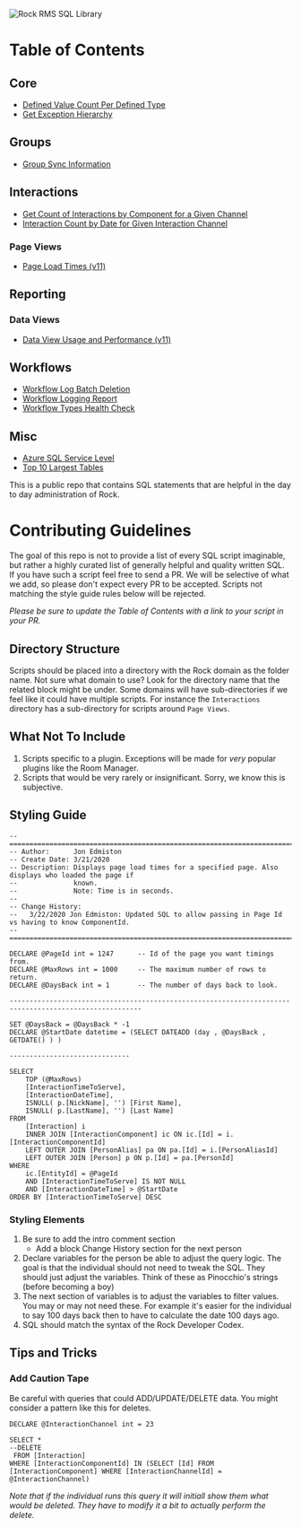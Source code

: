 ![Rock RMS SQL Library](https://raw.githubusercontent.com/SparkDevNetwork/Rock-SQL-Library/master/_assets/heading.jpg)

# Table of Contents

## Core
* [Defined Value Count Per Defined Type](https://github.com/SparkDevNetwork/Rock-SQL-Library/blob/master/Core/Defined%20Value%20Count%20Per%20Defined%20Type.sql)
* [Get Exception Hierarchy](https://github.com/SparkDevNetwork/Rock-SQL-Library/blob/master/Core/Get%20Exception%20Hierarchy.sql)

## Groups
* [Group Sync Information](https://github.com/SparkDevNetwork/Rock-SQL-Library/blob/master/Groups/Group%20Sync%20Information.sql)

## Interactions

* [Get Count of Interactions by Component for a Given Channel](https://github.com/SparkDevNetwork/Rock-SQL-Library/blob/master/Interactions/Get%20Count%20of%20Interactions%20by%20Component%20for%20a%20Given%20Channel.sql)
* [Interaction Count by Date for Given Interaction Channel](https://github.com/SparkDevNetwork/Rock-SQL-Library/blob/master/Interactions/Interactions%20By%20Date%20for%20Giving%20Interaction%20Channel.sql)

### Page Views
* [Page Load Times (v11)](https://github.com/SparkDevNetwork/Rock-SQL-Library/blob/master/Interactions/PageViews/Page%20Load%20Times.sql)

## Reporting
### Data Views
* [Data View Usage and Performance (v11)](https://github.com/SparkDevNetwork/Rock-SQL-Library/blob/master/Reporting/Data%20Views/Data%20View%20Usage%20and%20Performance.sql)

## Workflows
* [Workflow Log Batch Deletion](https://github.com/SparkDevNetwork/Rock-SQL-Library/blob/master/Workflows/Workflow%20Log%20Batch%20Deletion.sql)
* [Workflow Logging Report](https://github.com/SparkDevNetwork/Rock-SQL-Library/blob/master/Workflows/Workflow%20Logging%20Report.sql)
* [Workflow Types Health Check](https://github.com/SparkDevNetwork/Rock-SQL-Library/blob/master/Workflows/Workflow%20Types%20Health%20Check.sql)

## Misc
* [Azure SQL Service Level](https://github.com/SparkDevNetwork/Rock-SQL-Library/blob/master/Misc/Azure%20SQL%20Service%20Level.sql)
* [Top 10 Largest Tables](https://github.com/SparkDevNetwork/Rock-SQL-Library/blob/master/Misc/Top%2010%20Largest%20Tables.sql)


This is a public repo that contains SQL statements that are helpful in the day to day administration of Rock.

# Contributing Guidelines
The goal of this repo is not to provide a list of every SQL script imaginable, but rather a highly curated
list of generally helpful and quality written SQL. If you have such a script feel free to send a PR. We 
will be selective of what we add, so please don't expect every PR to be accepted. Scripts not matching the
style guide rules below will be rejected.

*Please be sure to update the Table of Contents with a link to your script in your PR.*

## Directory Structure
Scripts should be placed into a directory with the Rock domain as the folder name. Not sure what domain
to use? Look for the directory name that the related block might be under. Some domains will have sub-directories
if we feel like it could have multiple scripts. For instance the `Interactions` directory has a sub-directory for
scripts around `Page Views`.

## What Not To Include
1. Scripts specific to a plugin. Exceptions will be made for _very_ popular plugins like the Room Manager.
2. Scripts that would be very rarely or insignificant. Sorry, we know this is subjective. 

## Styling Guide
~~~~
-- =====================================================================================================
-- Author:      Jon Edmiston
-- Create Date: 3/21/2020
-- Description: Displays page load times for a specified page. Also displays who loaded the page if 
--              known.
--              Note: Time is in seconds.
--
-- Change History:
--   3/22/2020 Jon Edmiston: Updated SQL to allow passing in Page Id vs having to know ComponentId.
-- =====================================================================================================

DECLARE @PageId int = 1247      -- Id of the page you want timings from. 
DECLARE @MaxRows int = 1000     -- The maximum number of rows to return.
DECLARE @DaysBack int = 1       -- The number of days back to look.

-------------------------------------------------------------------------------------------------------

SET @DaysBack = @DaysBack * -1
DECLARE @StartDate datetime = (SELECT DATEADD (day , @DaysBack , GETDATE() ) )

------------------------------

SELECT
    TOP (@MaxRows) 
    [InteractionTimeToServe], 
    [InteractionDateTime], 
    ISNULL( p.[NickName], '') [First Name], 
    ISNULL( p.[LastName], '') [Last Name]
FROM
    [Interaction] i
    INNER JOIN [InteractionComponent] ic ON ic.[Id] = i.[InteractionComponentId]
    LEFT OUTER JOIN [PersonAlias] pa ON pa.[Id] = i.[PersonAliasId]
    LEFT OUTER JOIN [Person] p ON p.[Id] = pa.[PersonId]
WHERE
    ic.[EntityId] = @PageId 
    AND [InteractionTimeToServe] IS NOT NULL
    AND [InteractionDateTime] > @StartDate
ORDER BY [InteractionTimeToServe] DESC
~~~~

### Styling Elements
1. Be sure to add the intro comment section
   * Add a block Change History section for the next person
2. Declare variables for the person be able to adjust the query logic. The goal is that the individual should not need to tweak the SQL. They should just adjust the variables. Think of these as Pinocchio's strings (before becoming a boy)
3. The next section of variables is to adjust the variables to filter values. You may or may not need these. For example it's easier for the individual to say 100 days back then to have to calculate the date 100 days ago.
4. SQL should match the syntax of the Rock Developer Codex. 

## Tips and Tricks

### Add Caution Tape
 Be careful with queries that could ADD/UPDATE/DELETE data. You might consider a pattern like this for deletes.
~~~~
DECLARE @InteractionChannel int = 23

SELECT *
--DELETE
 FROM [Interaction] 
WHERE [InteractionComponentId] IN (SELECT [Id] FROM [InteractionComponent] WHERE [InteractionChannelId] = @InteractionChannel)

~~~~
_Note that if the individual runs this query it will initiall show them what would be deleted. They have to modify it a bit to actually perform the delete._
